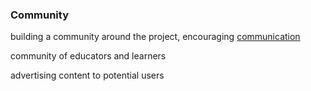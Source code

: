 ### Community

building a community around the project, encouraging [communication](communication.md)

community of educators and learners

advertising content to potential users
